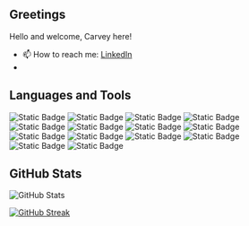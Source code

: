 ## Greetings

Hello and welcome, Carvey here!

- 📫 How to reach me: [LinkedIn](https://www.linkedin.com/in/carvey-hor/)
- 

## Languages and Tools

![Static Badge](https://img.shields.io/badge/-ReactJS-%2361DAFB?logo=react&logoColor=black&style=flat-square)
![Static Badge](https://img.shields.io/badge/-Redux-%23764ABC?style=flat-square&logo=redux&logoColor=white)
![Static Badge](https://img.shields.io/badge/-JavaScript-%23F7DF1E?style=flat-square&logo=javascript&logoColor=black)
![Static Badge](https://img.shields.io/badge/-Ruby-%23CC342D?style=flat-square&logo=ruby&logoColor=white)
![Static Badge](https://img.shields.io/badge/-Rails-%23D30001?style=flat-square&logo=ruby%20on%20rails&logoColor=white)
![Static Badge](https://img.shields.io/badge/-MongoDB-%2347A248?style=flat-square&logo=mongodb&logoColor=black)
![Static Badge](https://img.shields.io/badge/-Node.js-%23339933?style=flat-square&logo=node.js&logoColor=white)
![Static Badge](https://img.shields.io/badge/-Express.js-%23000000?style=flat-square&logo=express&logoColor=white)
![Static Badge](https://img.shields.io/badge/-PostgreSQL-%234169E1?style=flat-square&logo=postgresql&logoColor=white)
![Static Badge](https://img.shields.io/badge/-SQLite-%23003B57?style=flat-square&logo=sqlite&logoColor=white)
![Static Badge](https://img.shields.io/badge/-HTML-%23E34F26?style=flat-square&logo=html5&logoColor=white)
![Static Badge](https://img.shields.io/badge/-CSS-%231572B6?style=flat-square&logo=css3&logoColor=white)
![Static Badge](https://img.shields.io/badge/-AWS-%23232F3E?style=flat-square&logo=amazon%20aws&logoColor=white)
![Static Badge](https://img.shields.io/badge/-Framer-%230055FF?style=flat-square&logo=framer&logoColor=white)


## GitHub Stats

![GitHub Stats](https://github-readme-stats.vercel.app/api?username=carveyh&show_icons=true&theme=github_dark_dimmed)

[![GitHub Streak](https://github-readme-streak-stats.herokuapp.com?user=carveyh&theme=vue)](https://git.io/streak-stats)

<!--
**carveyh/carveyh** is a ✨ _special_ ✨ repository because its `README.md` (this file) appears on your GitHub profile.

Here are some ideas to get you started:

- 🔭 I’m currently working on ...
- 🌱 I’m currently learning ...
- 👯 I’m looking to collaborate on ...
- 🤔 I’m looking for help with ...
- 💬 Ask me about ...
- 📫 How to reach me: ...
- 😄 Pronouns: ...
- ⚡ Fun fact: ...
-->
